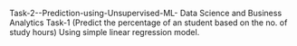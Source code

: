 Task-2--Prediction-using-Unsupervised-ML-
Data Science and Business Analytics Task-1 (Predict the percentage of an student based on the no. of study hours) 
Using simple linear regression model.
